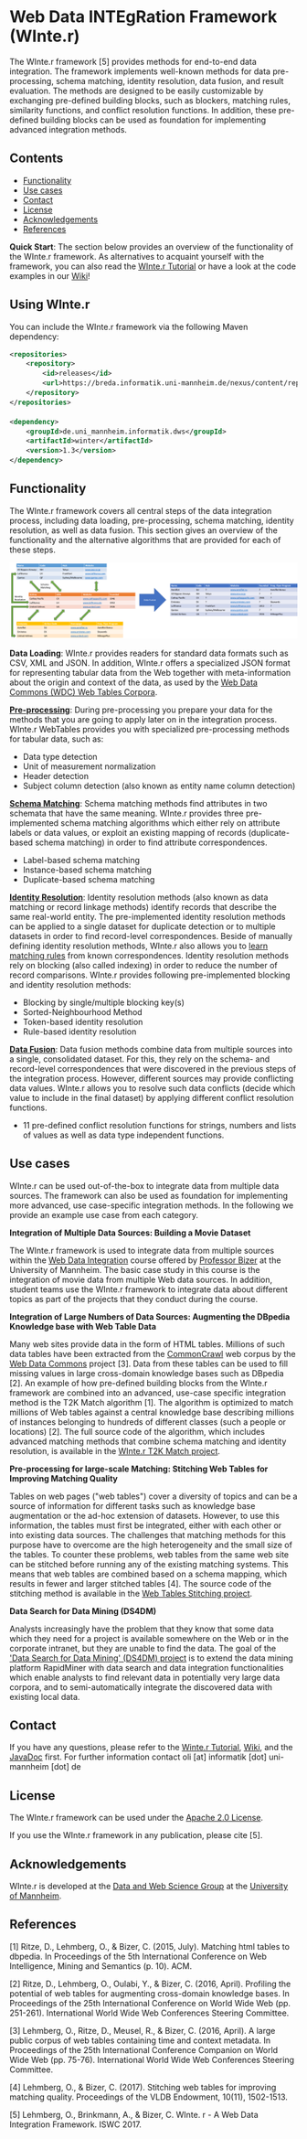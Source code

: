 # **W**eb Data **INTE**g**R**ation Framework (WInte.r)

The WInte.r framework [5] provides methods for end-to-end data integration. The framework implements well-known methods for data pre-processing, schema matching, identity resolution, data fusion, and result evaluation.  The methods are designed to be easily customizable by exchanging pre-defined building blocks, such as blockers, matching rules, similarity functions, and conflict resolution functions. In addition, these pre-defined building blocks can be used as foundation for implementing advanced integration methods.

## Contents
- [Functionality](#functionality)
- [Use cases](#use-cases)
- [Contact](#contact)
- [License](#license)
- [Acknowledgements](#acknowledgements)
- [References](#references)

**Quick Start**: The section below provides an overview of the functionality of the WInte.r framework. As alternatives to acquaint yourself with the framework, you can also read the [WInte.r Tutorial](../../wiki/Movies-use-case) or have a look at the code examples in our [Wiki](../../wiki)! 

## Using WInte.r

You can include the WInte.r framework via the following Maven dependency:

```xml
<repositories>
	<repository>
		<id>releases</id>
		<url>https://breda.informatik.uni-mannheim.de/nexus/content/repositories/releases/</url>
	</repository>
</repositories>

<dependency>
	<groupId>de.uni_mannheim.informatik.dws</groupId>
	<artifactId>winter</artifactId>
	<version>1.3</version>
</dependency>
```



## Functionality
The WInte.r framework covers all central steps of the data integration process, including data loading, pre-processing, schema matching, identity resolution, as well as data fusion. This section gives an overview of the functionality and the alternative algorithms that are provided for each of these steps.

![Data Integration Process Example](/img/integration_overview.png)

**Data Loading**: WInte.r provides readers for standard data formats such as CSV, XML and JSON. In addition, WInte.r offers a specialized JSON format for representing tabular data from the Web together with meta-information about the origin and context of the data, as used by the [Web Data Commons (WDC) Web Tables Corpora](http://www.webdatacommons.org/webtables/index.html).

**[Pre-processing](../../wiki/DataNormalisation)**: During pre-processing you prepare your data for the methods that you are going to apply later on in the integration process. WInte.r WebTables provides you with specialized pre-processing methods for tabular data, such as: 
-	Data type detection
-	Unit of measurement normalization
-	Header detection
-	Subject column detection (also known as entity name column detection)

**[Schema Matching](../../wiki/SchemaMatching)**: Schema matching methods find attributes in two schemata that have the same meaning. WInte.r provides three pre-implemented schema matching algorithms which either rely on attribute labels or data values, or exploit an existing mapping of records (duplicate-based schema matching) in order to find attribute correspondences.
-	Label-based schema matching
-	Instance-based schema matching
-	Duplicate-based schema matching

**[Identity Resolution](../../wiki/IdentityResolution)**: Identity resolution methods (also known as data matching or record linkage methods) identify records that describe the same real-world entity. The pre-implemented identity resolution methods can be applied to a single dataset for duplicate detection or to multiple datasets in order to find record-level correspondences. Beside of manually defining identity resolution methods, WInte.r also allows you to [learn matching rules](../../wiki/Learning-Matching-Rules) from known correspondences. Identity resolution methods rely on blocking (also called indexing) in order to reduce the number of record comparisons. WInte.r provides following pre-implemented blocking and identity resolution methods: 
-	Blocking by single/multiple blocking key(s)
-	Sorted-Neighbourhood Method
-	Token-based identity resolution
-	Rule-based identity resolution

**[Data Fusion](../../wiki/DataFusion)**: Data fusion methods combine data from multiple sources into a single, consolidated dataset. For this, they rely on the schema- and record-level correspondences that were discovered in the previous steps of the integration process. However, different sources may provide conflicting data values. WInte.r allows you to resolve such data conflicts (decide which value to include in the final dataset) by applying different conflict resolution functions.
-	11 pre-defined conflict resolution functions for strings, numbers and lists of values as well as data type independent functions.

## Use cases

WInte.r can be used out-of-the-box to integrate data from multiple data sources. The framework can also be used as foundation for implementing more advanced, use case-specific integration methods. In the following we provide an example use case from each category.

**Integration of Multiple Data Sources: Building a Movie Dataset**

The WInte.r framework is used to integrate data from multiple sources within the [Web Data Integration](http://dws.informatik.uni-mannheim.de/en/teaching/courses-for-master-candidates/ie670webdataintegration/) course offered by [Professor Bizer](http://dws.informatik.uni-mannheim.de/bizer) at the University of Mannheim. The basic case study in this course is the integration of movie data from multiple Web data sources. In addition, student teams use the WInte.r framework to integrate data about different topics as part of the projects that they conduct during the course.

**Integration of Large Numbers of Data Sources: Augmenting the DBpedia Knowledge base with Web Table Data**

Many web sites provide data in the form of HTML tables. Millions of such data tables have been extracted from the [CommonCrawl](http://commoncrawl.org/) web corpus by the [Web Data Commons](http://webdatacommons.org/webtables/) project [3]. Data from these tables can be used to fill missing values in large cross-domain knowledge bases such as DBpedia [2]. An example of how pre-defined building blocks from the WInte.r framework are combined into an advanced, use-case specific integration method is the T2K Match algorithm [1]. The algorithm is optimized to match millions of Web tables against a central knowledge base describing millions of instances belonging to hundreds of different classes  (such a people or locations) [2]. The full source code of the algorithm, which includes advanced matching methods that combine schema matching and identity resolution, is available in the [WInte.r T2K Match project](https://github.com/olehmberg/T2KMatch).

**Pre-processing for large-scale Matching: Stitching Web Tables for Improving Matching Quality**

Tables on web pages ("web tables") cover a diversity of topics and can be a source of information for different tasks such as knowledge base augmentation or the ad-hoc extension of datasets. However, to use this information, the tables must first be integrated, either with each other or into existing data sources. The challenges that matching methods for this purpose have to overcome are the high heterogeneity and the small size of the tables.
To counter these problems, web tables from the same web site can be stitched before running any of the existing matching systems. This means that web tables are combined based on a schema mapping, which results in fewer and larger stitched tables [4].
The source code of the stitching method is available in the [Web Tables Stitching project](https://github.com/olehmberg/WebTableStitching).

**Data Search for Data Mining (DS4DM)**

Analysts increasingly have the problem that they know that some data which they need for a project is available somewhere on the Web or in the corporate intranet, but they are unable to find the data. The goal of the ['Data Search for Data Mining' (DS4DM) project](http://ds4dm.de/) is to extend the data mining platform RapidMiner with data search and data integration functionalities which enable analysts to find relevant data in potentially very large data corpora, and to semi-automatically integrate the discovered data with existing local data.

## Contact

If you have any questions, please refer to the  [Winte.r Tutorial](../../wiki/Movies-use-case), [Wiki](../../wiki), and the [JavaDoc](https://olehmberg.github.io/winter/javadoc/) first. For further information contact oli [at] informatik [dot] uni-mannheim [dot] de 

## License

The WInte.r framework can be used under the [Apache 2.0 License](http://www.apache.org/licenses/LICENSE-2.0).

If you use the WInte.r framework in any publication, please cite [5].

## Acknowledgements

WInte.r is developed at the [Data and Web Science Group](http://dws.informatik.uni-mannheim.de/) at the [University of Mannheim](http://www.uni-mannheim.de/).

## References
[1] Ritze, D., Lehmberg, O., & Bizer, C. (2015, July). Matching html tables to dbpedia. In Proceedings of the 5th International Conference on Web Intelligence, Mining and Semantics (p. 10). ACM.

[2] Ritze, D., Lehmberg, O., Oulabi, Y., & Bizer, C. (2016, April). Profiling the potential of web tables for augmenting cross-domain knowledge bases. In Proceedings of the 25th International Conference on World Wide Web (pp. 251-261). International World Wide Web Conferences Steering Committee.

[3] Lehmberg, O., Ritze, D., Meusel, R., & Bizer, C. (2016, April). A large public corpus of web tables containing time and context metadata. In Proceedings of the 25th International Conference Companion on World Wide Web (pp. 75-76). International World Wide Web Conferences Steering Committee.

[4] Lehmberg, O., & Bizer, C. (2017). Stitching web tables for improving matching quality. Proceedings of the VLDB Endowment, 10(11), 1502-1513.

[5] Lehmberg, O., Brinkmann, A., & Bizer, C. WInte. r - A Web Data Integration Framework. ISWC 2017.